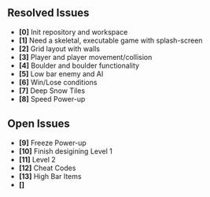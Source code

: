 ## Resolved Issues ##
- **[0]** Init repository and workspace
- **[1]** Need a skeletal, executable game with splash-screen
- **[2]** Grid layout with walls
- **[3]** Player and player movement/collision
- **[4]** Boulder and boulder functionality
- **[5]** Low bar enemy and AI
- **[6]** Win/Lose conditions
- **[7]** Deep Snow Tiles
- **[8]** Speed Power-up

## Open Issues ##
- **[9]** Freeze Power-up
- **[10]** Finish desigining Level 1
- **[11]** Level 2
- **[12]** Cheat Codes
- **[13]** High Bar Items
- **[]** 

